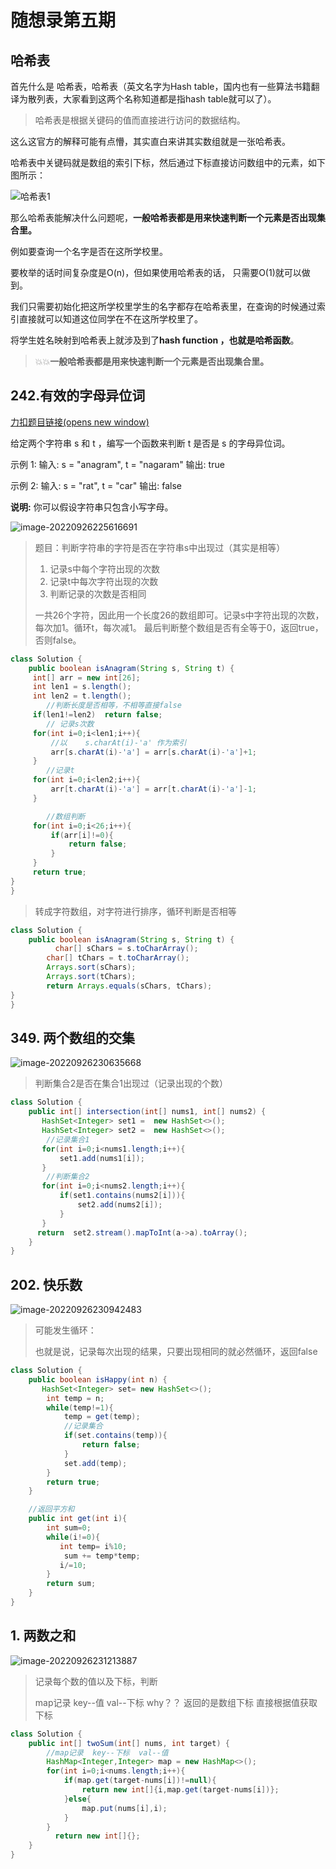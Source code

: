 # 随想录第五期

## 哈希表

首先什么是 哈希表，哈希表（英文名字为Hash table，国内也有一些算法书籍翻译为散列表，大家看到这两个名称知道都是指hash table就可以了）。

> 哈希表是根据关键码的值而直接进行访问的数据结构。

这么这官方的解释可能有点懵，其实直白来讲其实数组就是一张哈希表。

哈希表中关键码就是数组的索引下标，然后通过下标直接访问数组中的元素，如下图所示：

![哈希表1](https://img-blog.csdnimg.cn/20210104234805168.png)

那么哈希表能解决什么问题呢，**一般哈希表都是用来快速判断一个元素是否出现集合里。**

例如要查询一个名字是否在这所学校里。

要枚举的话时间复杂度是O(n)，但如果使用哈希表的话， 只需要O(1)就可以做到。

我们只需要初始化把这所学校里学生的名字都存在哈希表里，在查询的时候通过索引直接就可以知道这位同学在不在这所学校里了。

将学生姓名映射到哈希表上就涉及到了**hash function ，也就是哈希函数**。

> :boom::boom:**一般哈希表都是用来快速判断一个元素是否出现集合里。**

##  242.有效的字母异位词

[力扣题目链接(opens new window)](https://leetcode.cn/problems/valid-anagram/)

给定两个字符串 s 和 t ，编写一个函数来判断 t 是否是 s 的字母异位词。

示例 1: 输入: s = "anagram", t = "nagaram" 输出: true

示例 2: 输入: s = "rat", t = "car" 输出: false

**说明:** 你可以假设字符串只包含小写字母。

![image-20220926225616691](D:/notes/3150/image-20220926225616691.png)

> 题目：判断字符串的字符是否在字符串s中出现过（其实是相等）
>
> 1. 记录s中每个字符出现的次数
> 2. 记录t中每次字符出现的次数
> 3. 判断记录的次数是否相同
>
> 一共26个字符，因此用一个长度26的数组即可。记录s中字符出现的次数，每次加1。循环t，每次减1。
> 最后判断整个数组是否有全等于0，返回true，否则false。

```java
class Solution {
    public boolean isAnagram(String s, String t) {
     int[] arr = new int[26];
     int len1 = s.length();
     int len2 = t.length();
        //判断长度是否相等，不相等直接false
     if(len1!=len2)  return false;
        // 记录s次数
     for(int i=0;i<len1;i++){
         //以	s.charAt(i)-'a'	作为索引
         arr[s.charAt(i)-'a'] = arr[s.charAt(i)-'a']+1;
     }
        //记录t
     for(int i=0;i<len2;i++){
         arr[t.charAt(i)-'a'] = arr[t.charAt(i)-'a']-1;
     }

        //数组判断
     for(int i=0;i<26;i++){
         if(arr[i]!=0){
             return false;
         }
     }
     return true;
}
}
```

> 转成字符数组，对字符进行排序，循环判断是否相等

```java
class Solution {
    public boolean isAnagram(String s, String t) {
          char[] sChars = s.toCharArray();
        char[] tChars = t.toCharArray();
        Arrays.sort(sChars);
        Arrays.sort(tChars);
        return Arrays.equals(sChars, tChars);
}
}
```

## 349. 两个数组的交集

![image-20220926230635668](D:/notes/3150/image-20220926230635668.png)

> 判断集合2是否在集合1出现过（记录出现的个数）

```java
class Solution {
    public int[] intersection(int[] nums1, int[] nums2) {
       HashSet<Integer> set1 =  new HashSet<>();
       HashSet<Integer> set2 =  new HashSet<>();
        //记录集合1
       for(int i=0;i<nums1.length;i++){
           set1.add(nums1[i]);
       }
        //判断集合2
       for(int i=0;i<nums2.length;i++){
           if(set1.contains(nums2[i])){
               set2.add(nums2[i]);
           }
       }
      return  set2.stream().mapToInt(a->a).toArray();
    }
}
```

## 202. 快乐数

![image-20220926230942483](D:/notes/3150/image-20220926230942483.png)

> 可能发生循环：
>
> 也就是说，记录每次出现的结果，只要出现相同的就必然循环，返回false

```java
class Solution {
    public boolean isHappy(int n) {
       HashSet<Integer> set= new HashSet<>();
        int temp = n;
        while(temp!=1){
            temp = get(temp);
            //记录集合
            if(set.contains(temp)){
                return false;
            }
            set.add(temp);
        }
        return true;
    }

    //返回平方和
    public int get(int i){
        int sum=0;
        while(i!=0){
           int temp= i%10;
            sum += temp*temp;
           i/=10;
        }
        return sum;
    }
}
```

## 1. 两数之和

![image-20220926231213887](D:/notes/3150/image-20220926231213887.png)

> 记录每个数的值以及下标，判断
>
> map记录  key--值  val--下标      why？？
> 返回的是数组下标   直接根据值获取下标

```java
class Solution {
    public int[] twoSum(int[] nums, int target) {
        //map记录  key--下标  val--值
        HashMap<Integer,Integer> map = new HashMap<>();
        for(int i=0;i<nums.length;i++){
            if(map.get(target-nums[i])!=null){
                return new int[]{i,map.get(target-nums[i])};
            }else{
                map.put(nums[i],i);
            }
        }
          return new int[]{};
    }
}
```